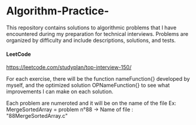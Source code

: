 # Algorithm-Practice-

This repository contains solutions to algorithmic problems that I have encountered during my preparation for technical interviews. Problems are organized by difficulty and include descriptions, solutions, and tests.


#### LeetCode
https://leetcode.com/studyplan/top-interview-150/


For each exercise, there will be the function nameFunction{} developed by myself, and the optimized solution OPNameFunction{} to see what improvements I can make on each solution.

Each problem are numeroted and it will be on the name of the file
Ex: MergeSortedArray = problem n°88 -> Name of file : "88MergeSortedArray.c"